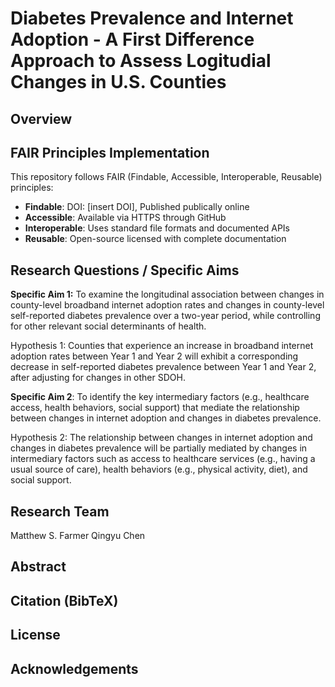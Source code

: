 # Diabetes Prevalence and Internet Adoption - A First Difference Approach to Assess Logitudial Changes in U.S. Counties

## Overview


## FAIR Principles Implementation
This repository follows FAIR (Findable, Accessible, Interoperable, Reusable) principles:

- **Findable**: DOI: [insert DOI], Published publically online
- **Accessible**: Available via HTTPS through GitHub
- **Interoperable**: Uses standard file formats and documented APIs
- **Reusable**: Open-source licensed with complete documentation

## Research Questions / Specific Aims
**Specific Aim 1:** To examine the longitudinal association between changes in county-level broadband internet adoption rates and changes in county-level self-reported diabetes prevalence over a two-year period, while controlling for other relevant social determinants of health.

Hypothesis 1:  Counties that experience an increase in broadband internet adoption rates between Year 1 and Year 2 will exhibit a corresponding decrease in self-reported diabetes prevalence between Year 1 and Year 2, after adjusting for changes in other SDOH.

**Specific Aim 2**: To identify the key intermediary factors (e.g., healthcare access, health behaviors, social support) that mediate the relationship between changes in internet adoption and changes in diabetes prevalence.

Hypothesis 2: The relationship between changes in internet adoption and changes in diabetes prevalence will be partially mediated by changes in intermediary factors such as access to healthcare services (e.g., having a usual source of care), health behaviors (e.g., physical activity, diet), and social support.

## Research Team

Matthew S. Farmer 
Qingyu Chen

## Abstract

## Citation (BibTeX)

## License

## Acknowledgements
